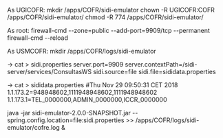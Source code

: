 As UGICOFR:
mkdir /apps/COFR/sidi-emulator
chown -R UGICOFR:COFR /apps/COFR/sidi-emulator/
chmod -R 774 /apps/COFR/sidi-emulator/

As root:
firewall-cmd --zone=public --add-port=9909/tcp --permanent
 firewall-cmd --reload

As USMCOFR:
mkdir /apps/COFR/logs/sidi-emulator

→ cat > sidi.properties 
server.port=9909
server.contextPath=/sidi-server/services/ConsultasWS
sidi.source=file
sidi.file=sididata.properties


→ cat > sididata.properties 
#Thu Nov 29 09:50:31 CET 2018
1.1.173.2=948948602,1111948948602,1111948948602
1.1.173.1=TEL_0000000,ADMIN_0000000,ICCR_0000000

java -jar sidi-emulator-2.0.0-SNAPSHOT.jar --spring.config.location=file:sidi.properties >> /apps/COFR/logs/sidi-emulator/cofre.log &